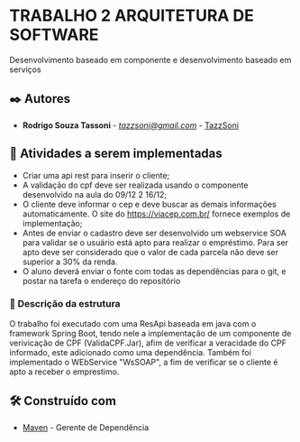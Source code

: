 # TRABALHO 2 ARQUITETURA DE SOFTWARE

 Desenvolvimento baseado em componente e desenvolvimento baseado em serviços
 
 ## ✒️ Autores

* **Rodrigo Souza Tassoni** - *tazzsoni@gmail.com* - [TazzSoni](https://github.com/TazzSoni)

## 🚀 Atividades a serem implementadas

* Criar uma api rest para inserir o cliente;
* A validação do cpf deve ser realizada usando o componente desenvolvido na aula do
09/12 2 16/12;
* O cliente deve informar o cep e deve buscar as demais informações automaticamente.
O site do https://viacep.com.br/ fornece exemplos de implementação;
* Antes de enviar o cadastro deve ser desenvolvido um webservice SOA para validar se o
usuário está apto para realizar o empréstimo. Para ser apto deve ser considerado que o
valor de cada parcela não deve ser superior a 30% da renda.
* O aluno deverá enviar o fonte com todas as dependências para o git, e postar na tarefa
o endereço do repositório

### 🔧 Descrição da estrutura

O trabalho foi executado com uma ResApi baseada em java com o framework Spring Boot, tendo nele a implementação de um componente
de verivicação de CPF (ValidaCPF.Jar), afim de verificar a veracidade do CPF informado, este adicionado como uma dependência.
Também foi implementado o WEbService "WsSOAP", a fim de verificar se o cliente é apto a receber o emprestimo.


## 🛠️ Construído com

* [Maven](https://maven.apache.org/) - Gerente de Dependência

